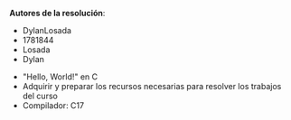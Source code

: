 **Autores de la resolución**:  
- DylanLosada  
- 1781844  
- Losada  
- Dylan    
* "Hello, World!" en C  
* Adquirir y preparar los recursos necesarias para resolver los trabajos del curso  
* Compilador: C17
